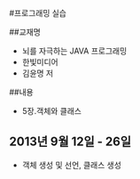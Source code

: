 #프로그래밍 실습

##교재명

- 뇌를 자극하는 JAVA 프로그래밍
- 한빛미디어
- 김윤명 저

##내용

- 5장.객체와 클래스

## 2013년 9월 12일 - 26일

- 객체 생성 및 선언, 클래스 생성
